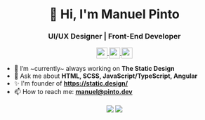 <!-- Heading -->
  <h1 align="center">👋 Hi, I'm Manuel Pinto</h1>
  <!-- Subheading -->
  <h3 align="center">UI/UX Designer | Front-End Developer</h3>

  <!-- Social Buttons -->
  <p align="center">
    <!-- CodePen -->
    <a href="https://codepen.io/P1N2O" target="_blank">
      <img align="center" src="https://cdn.jsdelivr.net/npm/simple-icons@3.0.1/icons/codepen.svg" height="25" width="25" />
    </a>
    <!-- Twitter -->
    <a href="https://twitter.com/P1N2O" target="_blank">
      <img align="center" src="https://cdn.jsdelivr.net/npm/simple-icons@3.0.1/icons/twitter.svg" height="25" width="25" />
    </a>
    <!-- Behance -->
    <a href="https://behance.net/P1N2O" target="_blank">
      <img align="center" src="https://cdn.jsdelivr.net/npm/simple-icons@3.0.1/icons/behance.svg" height="25" width="25" />
    </a>
  </p>

  - 🔭 I’m ~currently~ always working on **The Static Design**
  - 💬 Ask me about **HTML, SCSS, JavaScript/TypeScript, Angular**
  - ✨ I'm founder of **https://static.design/**
  - 📫 How to reach me: **manuel@pinto.dev**
  <!-- - 🌱 I’m currently learning ... -->
  <!-- - 👯 I’m looking to collaborate on ... -->
  <!-- - 🤔 I’m looking for help with ... -->
  <!-- - 😄 Pronouns: ... -->
  <!-- - ⚡ Fun fact: ... -->

  <p align="center">
  <!-- Github Status -->
  <img align="center" src="https://github-readme-stats.vercel.app/api?username=P1N2O&layout=compact&show_icons=true&include_all_commits=true&count_private=true&line_height=28&hide_rank=true&theme=onedark"/>
  <!-- Most Used Languages -->
  <img align="center" src="https://github-readme-stats.vercel.app/api/top-langs/?username=P1N2O&layout=compact&langs_count=10&theme=onedark" />
  </p>
